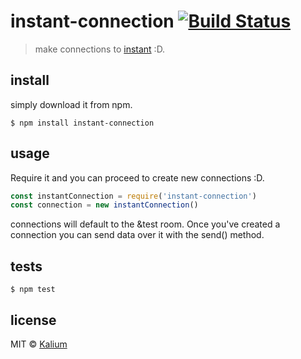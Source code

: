 # instant-connection [![Build Status](https://travis-ci.org/kaliumxyz/instant-connection.svg?branch=master)](https://travis-ci.org/kaliumxyz/instant-connection)
> make connections to [instant](https://instant.leet.nu/) :D.

## install
simply download it from npm.
```
$ npm install instant-connection
```


## usage
Require it and you can proceed to create new connections :D.
```js
const instantConnection = require('instant-connection')
const connection = new instantConnection()
```

connections will default to the &test room. Once you've created a connection you can send data over it with the send() method.

## tests
```
$ npm test
```

## license
MIT © [Kalium](https://kalium.xyz)
